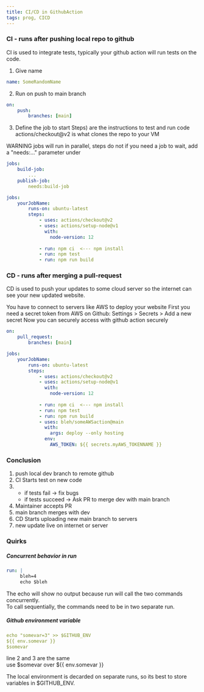 ```yaml
---
title: CI/CD in GithubAction
tags: prog, CICD
---
```



### CI - runs after pushing local repo to github
CI is used to integrate tests, typically your github action will run tests on the code.

1) Give name
``` yaml
name: SomeRandomName
```
2) Run on push to main branch
``` yaml
on:
	push: 
		branches: [main]

``` 
3) Define the job to start
	Steps) are the instructions to test and run code
			actions/checkout@v2 is what clones the repo to your VM


WARNING 
jobs will run in parallel, steps do not
if you need a job to wait, add a "needs:..." parameter under
``` yaml
jobs:
	build-job:
		...
	publish-job:
		needs:build-job
```
``` yaml
jobs:
	yourJobName:
		runs-on: ubuntu-latest
		steps: 
			- uses: actions/checkout@v2
			- uses: actions/setup-node@v1
			  with:
				node-version: 12
				
			- run: npm ci  <--- npm install
			- run: npm test
			- run: npm run build
```


### CD - runs after merging a pull-request
CD is used to push your updates to some cloud server so the internet can see your new updated website.

You have to connect to servers like AWS to deploy your website
First you need a secret token from AWS
on Github: Settings > Secrets > Add a new secret
Now you can securely access with github action securely
``` yaml
on:
	pull_request:
		branches: [main]
```

``` yaml
jobs:
	yourJobName:
		runs-on: ubuntu-latest
		steps: 
			- uses: actions/checkout@v2
			- uses: actions/setup-node@v1
			  with:
				node-version: 12
				
			- run: npm ci  <--- npm install
			- run: npm test
			- run: npm run build
			- uses: bleh/someAWSaction@main
			  with: 
				args: deploy --only hosting
			  env:
				AWS_TOKEN: ${{ secrets.myAWS_TOKENNAME }}
```

### Conclusion
1. push local dev branch to remote github
2. CI Starts test on new code
3. * if tests fail -> fix bugs
   * if tests succeed -> Ask PR to merge dev with main branch
4. Maintainer accepts PR
5. main branch merges with dev 
6. CD Starts uploading new main branch to servers
7. new update live on internet or server

### Quirks
##### Concurrent behavior in run
``` yml
run: |
	 bleh=4
	 echo $bleh
```
The echo will show no output because run will call the two commands concurrently.  
To call sequentially, the commands need to be in two separate run.

##### Github environment variable
``` {.yml .numberLines}
echo "somevar=3" >> $GITHUB_ENV
${{ env.somevar }}
$somevar
```
line 2 and 3 are the same   
use $somevar over ${{ env.somevar }}

The local environment is decarded on separate runs, so its best to store variables in $GITHUB_ENV.